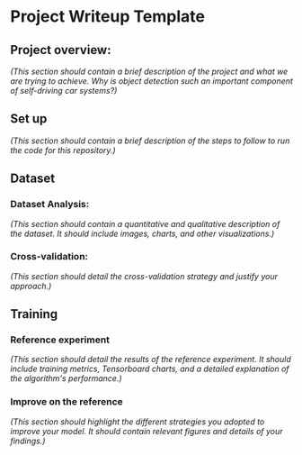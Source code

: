# Project Writeup Template

## Project overview: 

*(This section should contain a brief description of the project and what we are trying to achieve. Why is object detection such an important component of self-driving car systems?)*

## Set up

*(This section should contain a brief description of the steps to follow to run the code for this repository.)*

## Dataset

### Dataset Analysis: 

*(This section should contain a quantitative and qualitative description of the dataset. It should include images, charts, and other visualizations.)*


### Cross-validation: 

*(This section should detail the cross-validation strategy and justify your approach.)*

## Training

### Reference experiment

*(This section should detail the results of the reference experiment. It should include training metrics, Tensorboard charts, and a detailed explanation of the algorithm's performance.)*

### Improve on the reference

*(This section should highlight the different strategies you adopted to improve your model. It should contain relevant figures and details of your findings.)*

